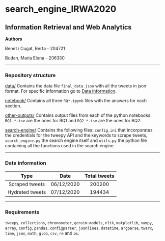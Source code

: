 # search_engine_IRWA2020
## Information Retrieval and Web Analytics
**Authors**

Benet i Cugat, Berta - 204721

Budan, Maria Elena - 206330

__________________________

### Repository structure

[data/](https://github.com/bertabenet/search_engine_IRWA2020/tree/main/data) Contains the data file `final_data.json` with all the tweets in json format. For specific information go to [Data information](#data-info).

[notebook/](https://github.com/bertabenet/search_engine_IRWA2020/tree/main/notebook) Contains all three `RQ*.ipynb` files with the answers for each section.

[other-outputs/](https://github.com/bertabenet/search_engine_IRWA2020/tree/main/other-outputs) Contains output files from each of the python notebooks. `RQ1_*.tsv` are the ones for RQ1 and `RQ2_*.tsv` are the ones for RQ2.

[search-engine/](https://github.com/bertabenet/search_engine_IRWA2020/tree/main/search-engine) Contains the following files: `config.ini` that incorporates the credentials for the tweepy API and the keywords to scrape tweets, `search_engine.py` the search engine itself and `utils.py` the python file containing all the functions used in the search engine.

__________________________

### <a name="data-info"></a> Data information

| Type | Date | Total tweets |
| :---: | :---: | :---: |
| Scraped tweets | 06/12/2020 | 200200 |
| Hydrated tweets | 07/12/2020 | 194434 |

__________________________

### Requirements
`tweepy`, `collections`, `chronometer`, `gensim.models`, `nltk`, `matplotlib`, `numpy`, `array`, `config`, `pandas`, `configparser`, `jsonlines`, `datetime`, `argparse`, `twarc`, `time`, `json`, `math`, `glob`, `csv`, `re` and `os`.
